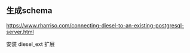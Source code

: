 
## 生成schema
https://www.rharriso.com/connecting-diesel-to-an-existing-postgresql-server.html

安装 diesel_ext 扩展
